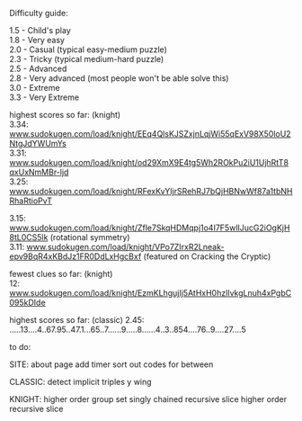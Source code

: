 Difficulty guide:

1.5 - Child's play  
1.8 - Very easy  
2.0 - Casual (typical easy-medium puzzle)  
2.3 - Tricky (typical medium-hard puzzle)  
2.5 - Advanced  
2.8 - Very advanced (most people won't be able solve this)  
3.0 - Extreme  
3.3 - Very Extreme

highest scores so far: (knight)  
3.34: www.sudokugen.com/load/knight/EEq4QlsKJSZxjnLqjWi55qExV98X50loU2NtgJdYWUmYs  
3.31: www.sudokugen.com/load/knight/od29XmX9E4tg5Wh2ROkPu2iU1UjhRtT8qxUxNmMBr-ljd  
3.25: www.sudokugen.com/load/knight/RFexKvYIjrSRehRJ7bQjHBNwWf87a1tbNHRhaRtioPvT  
  
3.15: www.sudokugen.com/load/knight/Zfle7SkqHDMqpj1o4I7F5wlIJucG2iOgKjH8tL0CS5lk (rotational symmetry)  
3.11: www.sudokugen.com/load/knight/VPo7ZIrxR2Lneak-epv9BqR4xKBdJz1FR0DdLxHgcBxf (featured on Cracking the Cryptic)  

fewest clues so far: (knight)  
12: www.sudokugen.com/load/knight/EzmKLhgujIj5AtHxH0hzIlvkgLnuh4xPgbC095kDIde  

highest scores so far: (classic)
2.45: .....13....4..67.95..47.1...65..7......9.....8......4..3..854....76..9....27....5

to do:

SITE:
about page
add timer
sort out codes for between

CLASSIC:
detect implicit triples
y wing

KNIGHT:
higher order group set
singly chained recursive slice
higher order recursive slice